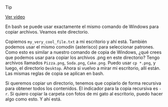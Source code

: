 > [!TIP]  
> [Ver video](https://youtu.be/l_THDqQDt_Y)

En bash se puede usar exactamente
el mismo comando de Windows para copiar archivos. Veamos este directorio.

Copiemos `my_very_cool_file.txt`
a mi escritorio y ahí está. También podemos usar el mismo comodín
(asterisco) para seleccionar patrones. Como esto es similar a nuestro comando
de copia de Windows, ¿qué crees que podemos usar para copiar
los archivos .png en este directorio? Tengo archivos llamados `Pizza.png`,
`Soda.png`, `Cake.png`. Puedo usar `cp *.png`,
y luego, el directorio `Desktop`. Ahora si vuelvo a mirar mi escritorio,
allí están. Las mismas reglas de copia se aplican en bash.

Si queremos copiar un directorio, tenemos que copiarlo de forma recursiva
para obtener todos los contenidos. El indicador para la copia recursiva es `-r`. Si quiero copiar la carpeta
con fotos de mi gato al escritorio, puedo hacer algo como esto. Y ahí está.
